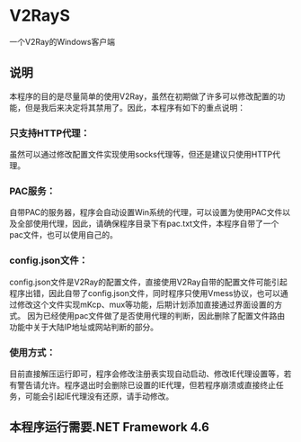 # V2RayS
一个V2Ray的Windows客户端

## 说明
本程序的目的是尽量简单的使用V2Ray，虽然在初期做了许多可以修改配置的功能，但是我后来决定将其禁用了。因此，本程序有如下的重点说明：
### 只支持HTTP代理：
虽然可以通过修改配置文件实现使用socks代理等，但还是建议只使用HTTP代理。
### PAC服务：
自带PAC的服务器，程序会自动设置Win系统的代理，可以设置为使用PAC文件以及全部使用代理，因此，请确保程序目录下有pac.txt文件，本程序自带了一个pac文件，也可以使用自己的。
### config.json文件：
config.json文件是V2Ray的配置文件，直接使用V2Ray自带的配置文件可能引起程序出错，因此自带了config.json文件，同时程序只使用Vmess协议，也可以通过修改这个文件实现mKcp、mux等功能，后期计划添加直接通过界面设置的方式。
因为已经使用pac文件做了是否使用代理的判断，因此删除了配置文件路由功能中关于大陆IP地址或网站判断的部分。
### 使用方式：
目前直接解压运行即可，程序会修改注册表实现自动启动、修改IE代理设置等，若有警告请允许。程序退出时会删除已设置的IE代理，但若程序崩溃或直接终止任务，可能会引起IE代理没有还原，请手动修改。

## 本程序运行需要.NET Framework 4.6